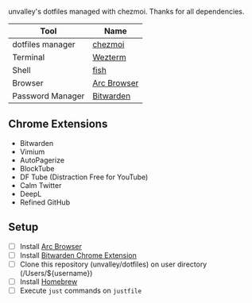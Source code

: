 unvalley's dotfiles managed with chezmoi.
Thanks for all dependencies.

| Tool             | Name                                      |
| ---------------- | ----------------------------------------- |
| dotfiles manager | [chezmoi](https://chezmoi.io)             |
| Terminal         | [Wezterm](https://github.com/wez/wezterm) |
| Shell            | [fish](https://fishshell.com)             |
| Browser          | [Arc Browser](https://arc.net)            |
| Password Manager | [Bitwarden](https://bitwarden.com)        |

## Chrome Extensions

- Bitwarden
- Vimium
- AutoPagerize
- BlockTube
- DF Tube (Distraction Free for YouTube)
- Calm Twitter
- DeepL
- Refined GitHub

## Setup

- [ ] Install [Arc Browser](https://arc.net)
- [ ] Install [Bitwarden Chrome Extension]()
- [ ] Clone this repository (unvalley/dotfiles) on user directory (/Users/${username})
- [ ] Install [Homebrew](https://brew.sh/)
- [ ] Execute `just` commands on `justfile`
